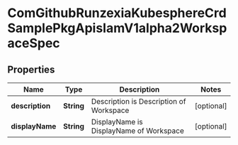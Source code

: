 
# ComGithubRunzexiaKubesphereCrdSamplePkgApisIamV1alpha2WorkspaceSpec

## Properties
Name | Type | Description | Notes
------------ | ------------- | ------------- | -------------
**description** | **String** | Description is Description of Workspace |  [optional]
**displayName** | **String** | DisplayName is DisplayName of Workspace |  [optional]



